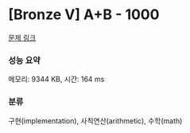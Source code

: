 # [Bronze V] A+B - 1000 

[문제 링크](https://www.acmicpc.net/problem/1000) 

### 성능 요약

메모리: 9344 KB, 시간: 164 ms

### 분류

구현(implementation), 사칙연산(arithmetic), 수학(math)

